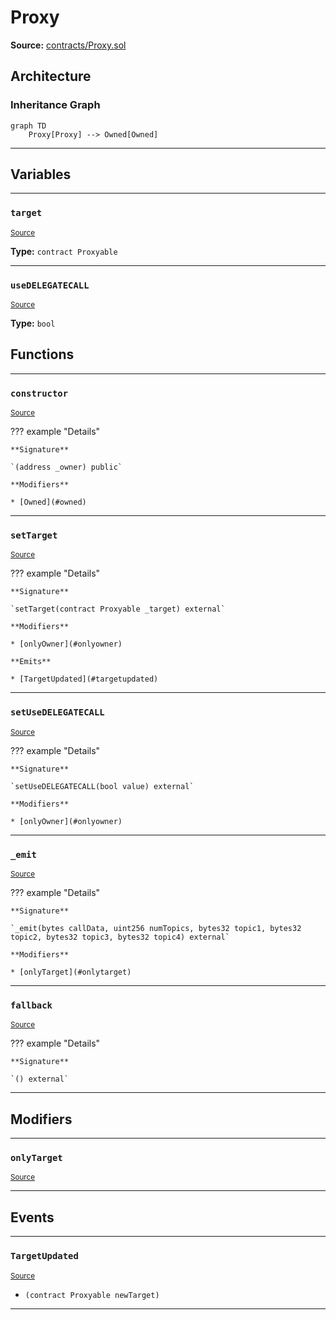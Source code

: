 # Proxy

**Source:** [contracts/Proxy.sol](https://github.com/Synthetixio/synthetix/tree/develop/contracts/Proxy.sol)

## Architecture

### Inheritance Graph

```mermaid
graph TD
    Proxy[Proxy] --> Owned[Owned]
```

---

## Variables

---

### `target`
<sub>[Source](https://github.com/Synthetixio/synthetix/tree/develop/contracts/Proxy.sol#L12)</sub>

**Type:** `contract Proxyable`

---

### `useDELEGATECALL`
<sub>[Source](https://github.com/Synthetixio/synthetix/tree/develop/contracts/Proxy.sol#L13)</sub>

**Type:** `bool`

## Functions

---

### `constructor`
<sub>[Source](https://github.com/Synthetixio/synthetix/tree/develop/contracts/Proxy.sol#L15)</sub>

??? example "Details"

    **Signature**

    `(address _owner) public`

    **Modifiers**

    * [Owned](#owned)

---

### `setTarget`
<sub>[Source](https://github.com/Synthetixio/synthetix/tree/develop/contracts/Proxy.sol#L17)</sub>

??? example "Details"

    **Signature**

    `setTarget(contract Proxyable _target) external`

    **Modifiers**

    * [onlyOwner](#onlyowner)

    **Emits**

    * [TargetUpdated](#targetupdated)

---

### `setUseDELEGATECALL`
<sub>[Source](https://github.com/Synthetixio/synthetix/tree/develop/contracts/Proxy.sol#L22)</sub>

??? example "Details"

    **Signature**

    `setUseDELEGATECALL(bool value) external`

    **Modifiers**

    * [onlyOwner](#onlyowner)

---

### `_emit`
<sub>[Source](https://github.com/Synthetixio/synthetix/tree/develop/contracts/Proxy.sol#L26)</sub>

??? example "Details"

    **Signature**

    `_emit(bytes callData, uint256 numTopics, bytes32 topic1, bytes32 topic2, bytes32 topic3, bytes32 topic4) external`

    **Modifiers**

    * [onlyTarget](#onlytarget)

---

### `fallback`
<sub>[Source](https://github.com/Synthetixio/synthetix/tree/develop/contracts/Proxy.sol#L62)</sub>

??? example "Details"

    **Signature**

    `() external`

---

## Modifiers

---

### `onlyTarget`
<sub>[Source](https://github.com/Synthetixio/synthetix/tree/develop/contracts/Proxy.sol#L99)</sub>

---

## Events

---

### `TargetUpdated`
<sub>[Source](https://github.com/Synthetixio/synthetix/tree/develop/contracts/Proxy.sol#L104)</sub>

- `(contract Proxyable newTarget)`

---

